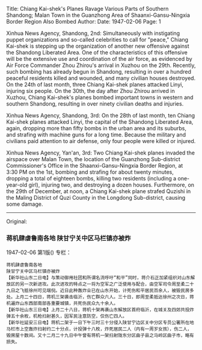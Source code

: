 Title: Chiang Kai-shek's Planes Ravage Various Parts of Southern Shandong; Malan Town in the Guanzhong Area of Shaanxi-Gansu-Ningxia Border Region Also Bombed
Author:
Date: 1947-02-06
Page: 1

Xinhua News Agency, Shandong, 2nd: Simultaneously with instigating puppet organizations and so-called celebrities to call for "peace," Chiang Kai-shek is stepping up the organization of another new offensive against the Shandong Liberated Area. One of the characteristics of this offensive will be the extensive use and coordination of the air force, as evidenced by Air Force Commander Zhou Zhirou's arrival in Xuzhou on the 29th. Recently, such bombing has already begun in Shandong, resulting in over a hundred peaceful residents killed and wounded, and many civilian houses destroyed. On the 24th of last month, three Chiang Kai-shek planes attacked Linyi, injuring six people. On the 30th, the day after Zhou Zhirou arrived in Xuzhou, Chiang Kai-shek's planes bombed important towns in western and southern Shandong, resulting in over ninety civilian deaths and injuries.

Xinhua News Agency, Shandong, 3rd: On the 28th of last month, ten Chiang Kai-shek planes attacked Linyi, the capital of the Shandong Liberated Area, again, dropping more than fifty bombs in the urban area and its suburbs, and strafing with machine guns for a long time. Because the military and civilians paid attention to air defense, only four people were killed or injured.

Xinhua News Agency, Yan'an, 3rd: Two Chiang Kai-shek planes invaded the airspace over Malan Town, the location of the Guanzhong Sub-district Commissioner's Office in the Shaanxi-Gansu-Ningxia Border Region, at 3:30 PM on the 1st, bombing and strafing for about twenty minutes, dropping a total of eighteen bombs, killing two residents (including a one-year-old girl), injuring two, and destroying a dozen houses. Furthermore, on the 29th of December, at noon, a Chiang Kai-shek plane strafed Quzishi in the Maling District of Quzi County in the Longdong Sub-district, causing some damage.



<hr /> 

Original: 


### 蒋机肆虐鲁南各地  陕甘宁关中区马栏镇亦被炸

1947-02-06
第1版()
专栏：

    蒋机肆虐鲁南各地
    陕甘宁关中区马栏镇亦被炸
    【新华社山东二日电】与策动御用社团和所谓名流呼吁“和平”同时，蒋介石正加紧组织对山东解放区的另一次新进攻。此次进攻的特点之一将为空军之广泛使用与配合，由空军司令周至柔二十九日之飞抵徐州可见端倪。近日此种轰炸业已在山东开始，计死伤和平居民百余人，被毁民房多处。上月二十四日，蒋机三架袭击临沂，伤亡群众六人。三十日，即周至柔抵达徐州之次日，蒋机遍炸山东西部南部各重要城镇，共死伤民众九十余人。
    【新华社山东三日电】上月二十八日，蒋机十架再袭山东解放区首府临沂，在城关及四郊共投炸弹五十余枚，机枪扫射甚久，因军民注意防空，仅伤亡四人。
    【新华社延安三日电】蒋机二架于一日下午三时三十分侵入陕甘宁边区关中分区专员公署所在地马栏市上空轰炸扫射约二十分点，计投弹十八枚，炸死居民二人（内有一周岁女孩），伤二人，毁房屋十数间。又十二月二十九日中午曾有蒋机一架扫射陇东分区曲子县之马岭区曲子市，略有损失。
